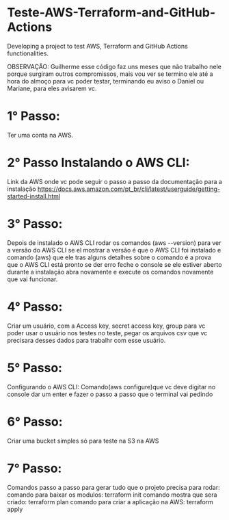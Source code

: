 # Teste-AWS-Terraform-and-GitHub-Actions
Developing a project to test AWS, Terraform and GitHub Actions functionalities.

OBSERVAÇÃO: Guilherme esse código faz uns meses que não trabalho nele porque surgiram outros compromissos, mais 
vou ver se termino ele até a hora do almoço para vc poder testar, terminando eu aviso o Daniel ou Mariane, para 
eles avisarem vc.

# 1° Passo:
Ter uma conta na AWS.

# 2° Passo Instalando o AWS CLI:
Link da AWS onde vc pode seguir o passo a passo da documentação para a instalação
https://docs.aws.amazon.com/pt_br/cli/latest/userguide/getting-started-install.html

# 3° Passo:
Depois de instalado o AWS CLI rodar os comandos (aws  --version) para ver a versão 
do AWS CLI se el mostrar a versão  é que o AWS CLI foi instalado e comando (aws)
que ele tras alguns detalhes sobre o comando é a prova que o AWS CLI está pronto 
se der erro feche o console se ele estiver aberto durante a instalação abra novamente
e execute os comandos novamente que vai funcionar.

# 4° Passo:
Criar um usuário, com a Access key, secret access key, group para vc poder usar o usuário nos testes no teste,
pegar os arquivos csv que vc precisara desses dados para trabalhr com esse usuário.

# 5° Passo:
Configurando o AWS CLI:
Comando(aws configure)que vc deve digitar no console dar um enter e fazer o passo a passo que o terminal vai pedindo

# 6° Passo:
Criar uma bucket simples só para teste na S3 na AWS

# 7° Passo:
Comandos passo a passo para gerar tudo que o projeto precisa para rodar:
comando para baixar os modulos: terraform init
comando mostra que sera criado: terraform plan
comando para criar a aplicação na AWS: terraform apply


